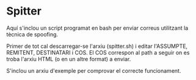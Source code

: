# Spitter
Aquí s'inclou un script programat en bash per enviar correus utilitzant la tècnica de spoofing.

Primer de tot cal descarregar-se l'arxiu (spitter.sh) i editar l'ASSUMPTE, REMITENT, DESTINATARI i COS. El COS correspon al path a seguir on es troba l'arxiu HTML (o en un altre format) a enviar.

S'inclou un arxiu d'exemple per comprovar el correcte funcionament.
